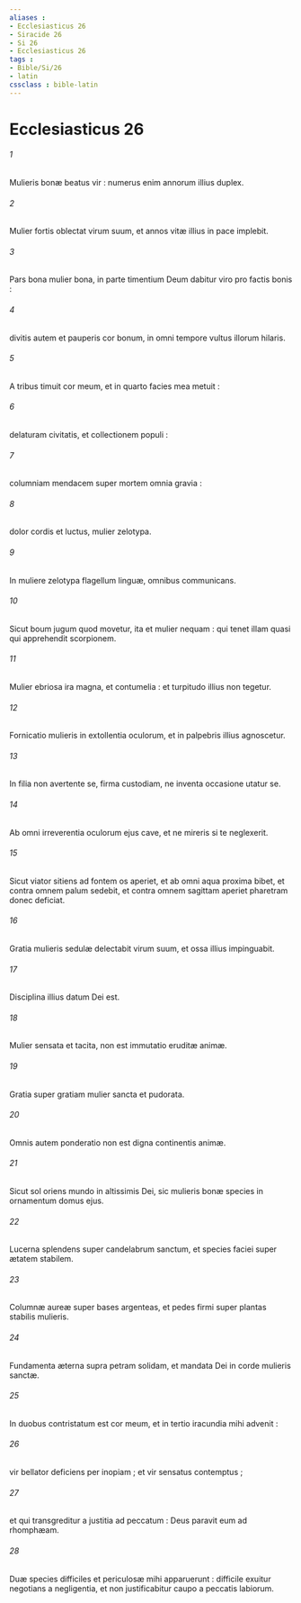 ```yaml
---
aliases : 
- Ecclesiasticus 26
- Siracide 26
- Si 26
- Ecclesiasticus 26
tags : 
- Bible/Si/26
- latin
cssclass : bible-latin
---
```


# Ecclesiasticus 26

###### 1
Mulieris bonæ beatus vir : numerus enim annorum illius duplex.
###### 2
Mulier fortis oblectat virum suum, et annos vitæ illius in pace implebit.
###### 3
Pars bona mulier bona, in parte timentium Deum dabitur viro pro factis bonis :
###### 4
divitis autem et pauperis cor bonum, in omni tempore vultus illorum hilaris.
###### 5
A tribus timuit cor meum, et in quarto facies mea metuit :
###### 6
delaturam civitatis, et collectionem populi :
###### 7
columniam mendacem super mortem omnia gravia :
###### 8
dolor cordis et luctus, mulier zelotypa.
###### 9
In muliere zelotypa flagellum linguæ, omnibus communicans.
###### 10
Sicut boum jugum quod movetur, ita et mulier nequam : qui tenet illam quasi qui apprehendit scorpionem.
###### 11
Mulier ebriosa ira magna, et contumelia : et turpitudo illius non tegetur.
###### 12
Fornicatio mulieris in extollentia oculorum, et in palpebris illius agnoscetur.
###### 13
In filia non avertente se, firma custodiam, ne inventa occasione utatur se.
###### 14
Ab omni irreverentia oculorum ejus cave, et ne mireris si te neglexerit.
###### 15
Sicut viator sitiens ad fontem os aperiet, et ab omni aqua proxima bibet, et contra omnem palum sedebit, et contra omnem sagittam aperiet pharetram donec deficiat.
###### 16
Gratia mulieris sedulæ delectabit virum suum, et ossa illius impinguabit.
###### 17
Disciplina illius datum Dei est.
###### 18
Mulier sensata et tacita, non est immutatio eruditæ animæ.
###### 19
Gratia super gratiam mulier sancta et pudorata.
###### 20
Omnis autem ponderatio non est digna continentis animæ.
###### 21
Sicut sol oriens mundo in altissimis Dei, sic mulieris bonæ species in ornamentum domus ejus.
###### 22
Lucerna splendens super candelabrum sanctum, et species faciei super ætatem stabilem.
###### 23
Columnæ aureæ super bases argenteas, et pedes firmi super plantas stabilis mulieris.
###### 24
Fundamenta æterna supra petram solidam, et mandata Dei in corde mulieris sanctæ.
###### 25
In duobus contristatum est cor meum, et in tertio iracundia mihi advenit :
###### 26
vir bellator deficiens per inopiam ; et vir sensatus contemptus ;
###### 27
et qui transgreditur a justitia ad peccatum : Deus paravit eum ad rhomphæam.
###### 28
Duæ species difficiles et periculosæ mihi apparuerunt : difficile exuitur negotians a negligentia, et non justificabitur caupo a peccatis labiorum.
